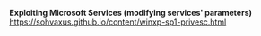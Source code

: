 **Exploiting Microsoft Services (modifying services' parameters)**
https://sohvaxus.github.io/content/winxp-sp1-privesc.html
